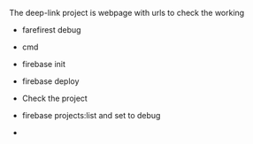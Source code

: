 The deep-link project is webpage with urls to check the working 
- farefirest debug
- cmd
- firebase init
- firebase deploy


- Check the project 
- firebase projects:list  and set to debug
- 
